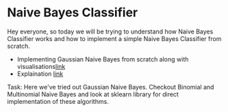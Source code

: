 # Naive Bayes Classifier

Hey everyone, so today we will be trying to understand how Naive Bayes Classifier works and how to implement a simple Naive Bayes Classifier from scratch.


- Implementing Gaussian Naive Bayes from scratch along with visualisations[link](NaiveBayesIris.ipynb)
- Explaination [link](Naive-explained.md)

Task: Here we've tried out Gaussian Naive Bayes. Checkout Binomial and Multinomial Naive Bayes and look at sklearn library for direct implementation of these algorithms.
